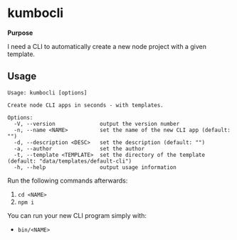 # kumbocli

**Purpose**

I need a CLI to automatically create a new node project with a given template.


## Usage

```
Usage: kumbocli [options]

Create node CLI apps in seconds - with templates.

Options:
  -V, --version              output the version number
  -n, --name <NAME>          set the name of the new CLI app (default: "")
  -d, --description <DESC>   set the description (default: "")
  -a, --author               set the author
  -t, --template <TEMPLATE>  set the directory of the template (default: "data/templates/default-cli")
  -h, --help                 output usage information
```

Run the following commands afterwards:

1. `cd <NAME>`
2. `npm i`

You can run your new CLI program simply with: 

- `bin/<NAME>`